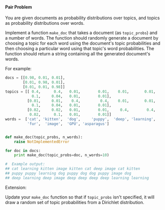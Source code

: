 #### Pair Problem

You are given documents as probability distributions over topics, and topics as probability distributions over words.

Implement a function `make_doc` that takes a document (as `topic_probs`) and a number of words. The function should randomly generate a document by choosing a topic for each word using the document's topic probabilities and then choosing a particular word using that topic's word probabilities. The function should return a string containing all the generated document's words.

For example:

```python
docs = [[0.98, 0.01, 0.01],
        [0.01, 0.98, 0.01],
        [0.01, 0.01, 0.98]]
topics = [[ 0.4,      0.4,   0.01,        0.01,    0.01,       0.01,
            0.1,     0.04,   0.01,        0.01],
          [0.01,     0.01,    0.4,         0.4,    0.01,       0.01,
            0.1,     0.04,   0.01,        0.01],
          [0.02,     0.02,   0.01,        0.01,     0.4,        0.4,
           0.02,      0.1,   0.01,        0.01]]
words =  ['cat', 'kitten',  'dog',     'puppy',  'deep', 'learning',
          'fur',  'image',  'GPU', 'asparagus']


def make_doc(topic_probs, n_words):
    raise NotImplementedError

for doc in docs:
    print make_doc(topic_probs=doc, n_words=10)

#  Example output:
## cat learning kitten image kitten cat deep image cat kitten
## puppy puppy learning dog puppy dog dog puppy image dog
## deep learning deep image deep deep deep deep learning learning
```

Extension:

Update your `make_doc` function so that if `topic_probs` isn't specified, it will draw a random set of topic probabilities from a Dirichlet distribution.